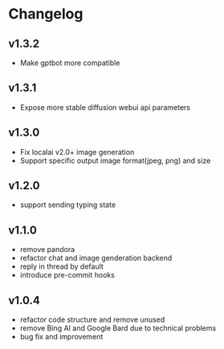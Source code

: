 # Changelog

## v1.3.2
- Make gptbot more compatible

## v1.3.1
- Expose more stable diffusion webui api parameters

## v1.3.0
- Fix localai v2.0+ image generation
- Support specific output image format(jpeg, png) and size

## v1.2.0
- support sending typing state

## v1.1.0
- remove pandora
- refactor chat and image genderation backend
- reply in thread by default
- introduce pre-commit hooks

## v1.0.4

- refactor code structure and remove unused
- remove Bing AI and Google Bard due to technical problems
- bug fix and improvement
